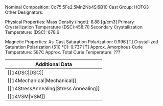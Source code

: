 Nominal Composition: Co75.5Fe­­­2.5Mn2Nb4­Si6B10
Cast Group: HOTG3
Other Designators: 
 
Physical Properties:
Mass Density (ingot): 8.88 [g/cm3]
Primary Crystallization Temperature (DSC):458.70
Secondary Crystallization Temperature: (DSC): 678.6
 
Magnetic Properties:
As-Cast Saturation Polarization: 0.996 [T] 
Crystallized Saturation Polarization (510 °C): 0.737 [T]
Approx. Amorphous Curie Temperature: 587C
Approx. Total Curie Temperature: ???

| Additional Data                         |
| --------------------------------------- |
| [[14DSC\|DSC]]                          |
| [[14Mechanical\|Mechanical]]            |
| [[14StressAnnealing\|Stress Annealing]] |
| [[14VSM\|VSM]]                          |
